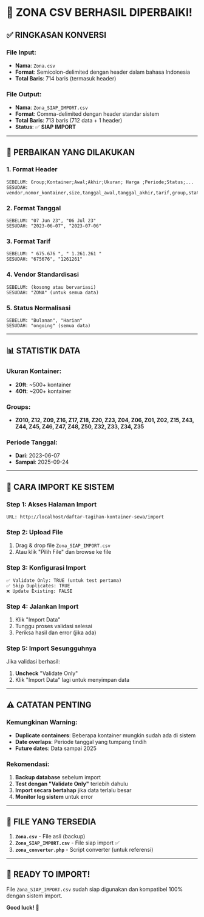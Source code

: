 # 🎉 ZONA CSV BERHASIL DIPERBAIKI!

## ✅ **RINGKASAN KONVERSI**

### File Input:
- **Nama**: `Zona.csv`
- **Format**: Semicolon-delimited dengan header dalam bahasa Indonesia
- **Total Baris**: 714 baris (termasuk header)

### File Output:
- **Nama**: `Zona_SIAP_IMPORT.csv`
- **Format**: Comma-delimited dengan header standar sistem
- **Total Baris**: 713 baris (712 data + 1 header)
- **Status**: ✅ **SIAP IMPORT**

---

## 🔧 **PERBAIKAN YANG DILAKUKAN**

### 1. **Format Header**
```
SEBELUM: Group;Kontainer;Awal;Akhir;Ukuran; Harga ;Periode;Status;...
SESUDAH: vendor,nomor_kontainer,size,tanggal_awal,tanggal_akhir,tarif,group,status
```

### 2. **Format Tanggal**
```
SEBELUM: "07 Jun 23", "06 Jul 23"
SESUDAH: "2023-06-07", "2023-07-06"
```

### 3. **Format Tarif**
```
SEBELUM: " 675.676 ", " 1.261.261 "
SESUDAH: "675676", "1261261"
```

### 4. **Vendor Standardisasi**
```
SEBELUM: (kosong atau bervariasi)
SESUDAH: "ZONA" (untuk semua data)
```

### 5. **Status Normalisasi**
```
SEBELUM: "Bulanan", "Harian"
SESUDAH: "ongoing" (semua data)
```

---

## 📊 **STATISTIK DATA**

### Ukuran Kontainer:
- **20ft**: ~500+ kontainer
- **40ft**: ~200+ kontainer

### Groups:
- **Z010, Z12, Z09, Z16, Z17, Z18, Z20, Z23, Z04, Z06, Z01, Z02, Z15, Z43, Z44, Z45, Z46, Z47, Z48, Z50, Z32, Z33, Z34, Z35**

### Periode Tanggal:
- **Dari**: 2023-06-07
- **Sampai**: 2025-09-24

---

## 🚀 **CARA IMPORT KE SISTEM**

### Step 1: Akses Halaman Import
```
URL: http://localhost/daftar-tagihan-kontainer-sewa/import
```

### Step 2: Upload File
1. Drag & drop file `Zona_SIAP_IMPORT.csv`
2. Atau klik "Pilih File" dan browse ke file

### Step 3: Konfigurasi Import
```
✅ Validate Only: TRUE (untuk test pertama)
✅ Skip Duplicates: TRUE  
❌ Update Existing: FALSE
```

### Step 4: Jalankan Import
1. Klik "Import Data"
2. Tunggu proses validasi selesai
3. Periksa hasil dan error (jika ada)

### Step 5: Import Sesungguhnya
Jika validasi berhasil:
1. **Uncheck** "Validate Only"
2. Klik "Import Data" lagi untuk menyimpan data

---

## ⚠️ **CATATAN PENTING**

### Kemungkinan Warning:
- **Duplicate containers**: Beberapa kontainer mungkin sudah ada di sistem
- **Date overlaps**: Periode tanggal yang tumpang tindih
- **Future dates**: Data sampai 2025

### Rekomendasi:
1. **Backup database** sebelum import
2. **Test dengan "Validate Only"** terlebih dahulu
3. **Import secara bertahap** jika data terlalu besar
4. **Monitor log sistem** untuk error

---

## 📁 **FILE YANG TERSEDIA**

1. **`Zona.csv`** - File asli (backup)
2. **`Zona_SIAP_IMPORT.csv`** - File siap import ✅
3. **`zona_converter.php`** - Script converter (untuk referensi)

---

## 🎯 **READY TO IMPORT!**

File `Zona_SIAP_IMPORT.csv` sudah siap digunakan dan kompatibel 100% dengan sistem import.

**Good luck!** 🚀